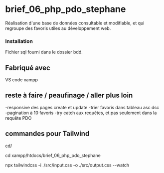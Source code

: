 # brief_06_php_pdo_stephane

Réalisation d'une base de données consultable et modifiable, et qui regroupe des favoris utiles au développement web.


### Installation

Fichier sql fourni dans le dossier bdd.


## Fabriqué avec

VS code
xampp


## reste à faire / peaufinage / aller plus loin

-responsive des pages create et update
-trier favoris dans tableau asc dsc
-pagination à 10 favoris
-try catch aux requêtes, et pas seulement dans la requête PDO


## commandes pour Tailwind

cd/

cd xampp/htdocs/brief_06_php_pdo_stephane

npx tailwindcss -i ./src/input.css -o ./src/output.css --watch





